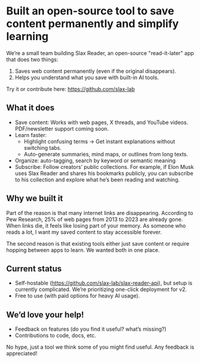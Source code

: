 # Built an open-source tool to save content permanently and simplify learning

We’re a small team building Slax Reader, an open-source "read-it-later" app that does two things:

1. Saves web content permanently (even if the original disappears).
2. Helps you understand what you save with built-in AI tools.

Try it or contribute here: https://github.com/slax-lab

## What it does

- Save content: Works with web pages, X threads, and YouTube videos. PDF/newsletter support coming soon.
- Learn faster:
    - Highlight confusing terms → Get instant explanations without switching tabs.
    - Auto-generate summaries, mind maps, or outlines from long texts.
- Organize: auto-tagging, search by keyword or semantic meaning
- Subscribe: Follow creators’ public collections. For example, if Elon Musk uses Slax Reader and shares his bookmarks publicly, you can subscribe to his collection and explore what he’s been reading and watching.

## Why we built it

Part of the reason is that many internet links are disappearing. According to Pew Research, 25% of web pages from 2013 to 2023 are already gone. When links die, it feels like losing part of your memory. As someone who reads a lot, I want my saved content to stay accessible forever.

The second reason is that existing tools either just save content or require hopping between apps to learn. We wanted both in one place.

## Current status

- Self-hostable (https://github.com/slax-lab/slax-reader-api), but setup is currently complicated. We’re prioritizing one-click deployment for v2.
- Free to use (with paid options for heavy AI usage).

## We’d love your help!

- Feedback on features (do you find it useful? what’s missing?)
- Contributions to code, docs, etc.

No hype, just a tool we think some of you might find useful. Any feedback is appreciated!